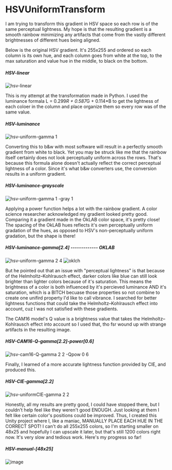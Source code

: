 <h1>HSVUniformTransform</h1>

I am trying to transform this gradient in HSV space so each row is of the same perceptual lightness. My hope is that the resulting gradient is a smooth rainbow minimizing any artifacts that come from the vastly different brightnesses of different hues being aligned.

Below is the original HSV gradient. It's 255x255 and ordered so each column is its own hue, and each column goes from white at the top, to the max saturation and value hue in the middle, to black on the bottom.

<h5>HSV-linear</h5>

![hsv-linear](https://github.com/user-attachments/assets/ed8a035f-c5f4-49a5-bb27-290f52c43c3e)

This is my attempt at the transformation made in Python. I used the luminance formala L = 0.299*R + 0.587*G + 0.114*B to get the lightness of each coloer in the column and place organize them so every row was of the same value.

<h5>HSV-luminance</h5>

![hsv-uniform-gamma 1](https://github.com/user-attachments/assets/91499858-4937-46c4-ad36-75869a4a066b)

Converting this to b&w with most software will result in a perfectly smooth gradient from white to black. Yet you may be struck like me that the rainbow itself certainly does not look perceptually uniform across the rows. That's because this formula alone doesn't actually reflect the correct perceptual lightness of a color. Since it's what b&w converters use, the conversion results in a uniform gradient.

<h5>HSV-luminance-grayscale</h5>

![hsv-uniform-gamma 1 -gray 1](https://github.com/user-attachments/assets/e5d97efa-fa12-4a4e-ae2b-c8aa7e44651e)

Applying a power function helps a lot with the rainbow gradient. A color science researcher acknowledged my gradient looked pretty good. Comparing it a gradient made in the OkLAB color space, it's pretty close! The spacing of the OkLAB hues reflects it's own perceptually uniform gradation of the hues, as opposed to HSV's non-perceptually uniform gradation, but the shape is there!

<h5>HSV-luminance-gamma[2.4] ------------- OKLAB</h5>

![hsv-uniform-gamma 2 4](https://github.com/user-attachments/assets/210f8989-353f-4947-ab0e-4b7e8099bed4)
![oklch](https://github.com/user-attachments/assets/76aa0ee3-a085-42e2-9b8a-b609e0711a15)

But he pointed out that an issue with "perceptual lightness" is that because of the Helmholtz–Kohlrausch effect, darker colors like blue can still look brighter than lighter colors because of it's saturation. This means the brightness of a color is both influenced by it's percieved luminance AND it's saturation, which is a BITCH becuase those properties so not combine to create one unifird property I'd like to call vibrance. I searched for better lightness functions that could take the Helmholtz–Kohlrausch effect into account, cuz I was not satisfied with these gradients.

The CAM16 model's Q value is a brightness value that takes the Helmholtz–Kohlrausch effect into account so I used that, tho fsr wound up with strange artifacts in the resulting image.

<h5>HSV-CAM16-Q-gamma[2.2]-power[0.6]</h5>
  
![hsv-cam16-Q-gamma 2 2 -Qpow 0 6](https://github.com/user-attachments/assets/4066e08f-e4ed-4eec-8158-6a1ca1ddc4e7)

Finally, I learned of a more accurate lightness function provided by CIE, and produced this.

<h5>HSV-CIE-gamma[2.2]</h5>

![hsv-uniformCIE-gamma 2 2](https://github.com/user-attachments/assets/7dad5121-9ed5-490b-b8bf-b86e641807fe)

Honestly, all my results are pretty good, I could have stopped there, but I couldn't help feel like they weren't good ENOUGH. Just looking at them I felt like certain color's positions could be improved. Thus, I created this Unity project where I, like a maniac, MANUALLY PLACE EACH HUE IN THE CORRECT SPOT! I can't do all 255x255 colors, so I'm starting smaller on 48x25 and hopefully I can upscale it later, but that's still 1200 colors right now. It's very slow and tedious work. Here's my progress so far!

<h5>HSV-manual-[48x25]</h5>
  
![image](https://github.com/user-attachments/assets/e6cb359d-6110-4c86-ad92-e8905c802c2c)
